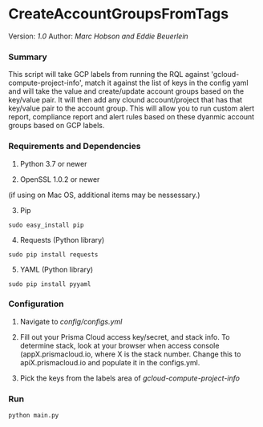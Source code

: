 # CreateAccountGroupsFromTags

Version: *1.0*
Author: *Marc Hobson and Eddie Beuerlein*

### Summary
This script will take GCP labels from running the RQL against 'gcloud-compute-project-info', match it against the list of keys in the config yaml and will take the value and create/update account groups based on the key/value pair.  It will then add any clound account/project that has that key/value pair to the account group.  This will allow you to run custom alert report, compliance report and alert rules based on these dyanmic account groups based on GCP labels.

### Requirements and Dependencies

1. Python 3.7 or newer

2. OpenSSL 1.0.2 or newer

(if using on Mac OS, additional items may be nessessary.)

3. Pip

```sudo easy_install pip```

4. Requests (Python library)

```sudo pip install requests```

5. YAML (Python library)

```sudo pip install pyyaml```

### Configuration

1. Navigate to *config/configs.yml*

2. Fill out your Prisma Cloud access key/secret, and stack info. To determine stack, look at your browser when access console (appX.prismacloud.io, where X is the stack number.  Change this to apiX.prismacloud.io and populate it in the configs.yml.

3. Pick the keys from the labels area of *gcloud-compute-project-info*

### Run

```
python main.py

```
